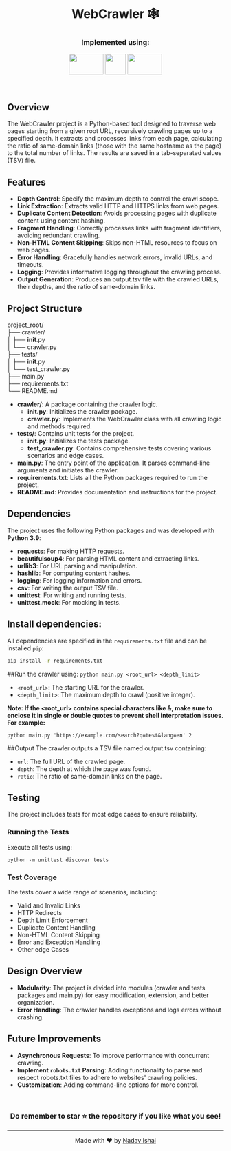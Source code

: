 #  <p align ="center" height="40px" width="40px"> WebCrawler 🕸️ </p>

### <p align ="center"> Implemented using: </p>
<p align ="center">
<a href="https://beautiful-soup-4.readthedocs.io/en/latest/#" target="_blank" rel="noreferrer">   <img src="https://db0dce98.rocketcdn.me/en/files/2024/01/beautiful-soup.png" width="80" height="48" /></a>
<a href="https://www.python.org/" target="_blank" rel="noreferrer">   <img src="https://upload.wikimedia.org/wikipedia/commons/thumb/c/c3/Python-logo-notext.svg/800px-Python-logo-notext.svg.png" width="48" height="48" /></a>
<a href="https://docs.pytest.org/en/8.2.x/" target="_blank" rel="noreferrer">   <img src="https://media.licdn.com/dms/image/v2/D5612AQGJX_fKnD8pdg/article-cover_image-shrink_720_1280/article-cover_image-shrink_720_1280/0/1695384787213?e=1734566400&v=beta&t=T44X1c_meqgUcU7LapFFjB7xdBJ3eVAiAw6QDtTLv5Q" width="80" height="48" /></a>
</p>

<br>

## Overview
The WebCrawler project is a Python-based tool designed to traverse web pages starting from a given root URL, 
recursively crawling pages up to a specified depth. It extracts and processes links from each page, 
calculating the ratio of same-domain links (those with the same hostname as the page) to the total number of links. 
The results are saved in a tab-separated values (TSV) file.


## Features
- **Depth Control**: Specify the maximum depth to control the crawl scope.
- **Link Extraction**: Extracts valid HTTP and HTTPS links from web pages.
- **Duplicate Content Detection**: Avoids processing pages with duplicate content using content hashing.
- **Fragment Handling**: Correctly processes links with fragment identifiers, avoiding redundant crawling.
- **Non-HTML Content Skipping**: Skips non-HTML resources to focus on web pages.
- **Error Handling**: Gracefully handles network errors, invalid URLs, and timeouts.
- **Logging**: Provides informative logging throughout the crawling process.
- **Output Generation**: Produces an output.tsv file with the crawled URLs, their depths, and the ratio of same-domain links.

## Project Structure
project_root/<br>
├── crawler/<br>
│   ├── __init__.py<br>
│   └── crawler.py<br>
├── tests/<br>
│   ├── __init__.py<br>
│   └── test_crawler.py<br>
├── main.py<br>
├── requirements.txt<br>
└── README.md

- **crawler/**: A package containing the crawler logic.
  - **init.py**: Initializes the crawler package.
  - **crawler.py**: Implements the WebCrawler class with all crawling logic and methods required.
- **tests/**: Contains unit tests for the project.
  - **init.py**: Initializes the tests package.
  - **test_crawler.py**: Contains comprehensive tests covering various scenarios and edge cases.
- **main.py**: The entry point of the application. It parses command-line arguments and initiates the crawler.
- **requirements.txt**: Lists all the Python packages required to run the project.
- **README.md**: Provides documentation and instructions for the project.

## Dependencies
The project uses the following Python packages and was developed with **Python 3.9**:
- **requests**: For making HTTP requests.
- **beautifulsoup4**: For parsing HTML content and extracting links.
- **urllib3**: For URL parsing and manipulation.
- **hashlib**: For computing content hashes.
- **logging**: For logging information and errors.
- **csv**: For writing the output TSV file.
- **unittest**: For writing and running tests.
- **unittest.mock**: For mocking in tests.

## Install dependencies:
All dependencies are specified in the `requirements.txt` file and can be installed `pip`:
```bash
pip install -r requirements.txt
```

##Run the crawler using:
```python main.py <root_url> <depth_limit>```
- `<root_url>`: The starting URL for the crawler.
- `<depth_limit>`: The maximum depth to crawl (positive integer). <br>

**Note: If the <root_url> contains special characters like &, make sure to enclose it in single or double quotes to prevent shell interpretation issues. For example:**
```
python main.py 'https://example.com/search?q=test&lang=en' 2
```

##Output
The crawler outputs a TSV file named output.tsv containing:
- `url`: The full URL of the crawled page.
- `depth`: The depth at which the page was found.
- `ratio`: The ratio of same-domain links on the page.


## Testing
The project includes tests for most edge cases to ensure reliability.
### Running the Tests
Execute all tests using:
```
python -m unittest discover tests
```

### Test Coverage
The tests cover a wide range of scenarios, including:
- Valid and Invalid Links
- HTTP Redirects
- Depth Limit Enforcement
- Duplicate Content Handling
- Non-HTML Content Skipping
- Error and Exception Handling
- Other edge Cases


## Design Overview
* **Modularity**: The project is divided into modules (crawler and tests packages and main.py) for easy modification, extension, and better organization.
* **Error Handling**: The crawler handles exceptions and logs errors without crashing.

## Future Improvements
- **Asynchronous Requests**: To improve performance with concurrent crawling.
- **Implement `robots.txt` Parsing**: Adding functionality to parse and respect robots.txt files to adhere to websites' crawling policies.
- **Customization**: Adding command-line options for more control.

<br>

### <p align ="center"> Do remember to star ⭐ the repository if you like what you see!</p>

---


<div align="center">
  Made with ❤️ by <a href="https://github.com/NadavIs56">Nadav Ishai</a>
</div>
